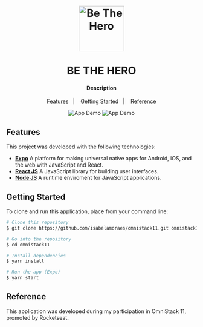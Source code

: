 <h1 align="center">
  <br>
    <img src="YOUR_LOGO_URL" alt="Be The Hero" width="120">
  <br>
  <br>
  BE THE HERO
</h1>

<h4 align="center">
  Description
</h4>

<p align="center">
  <a href="#features">Features</a>&nbsp;&nbsp;&nbsp;|&nbsp;&nbsp;&nbsp;
  <a href="#getting-started">Getting Started</a>&nbsp;&nbsp;&nbsp;|&nbsp;&nbsp;&nbsp;
  <a href="#reference">Reference</a>
</p>

<p align="center">
  <img alt="App Demo" src="YOUR_GIF_URL">
  <img alt="App Demo" src="YOUR_GIF_URL">
</p>

## Features

This project was developed with the following technologies:

-  **[Expo](https://expo.io/)** A platform for making universal native apps for Android, iOS, and the web with JavaScript and React.
-  **[React JS](https://reactjs.org/)** A JavaScript library for building user interfaces.
-  **[Node JS](https://nodejs.org/)** A runtime enviroment for JavaScript applications.

## Getting Started

To clone and run this application, place from your command line:

```bash
# Clone this repository
$ git clone https://github.com/isabelamoraes/omnistack11.git omnistack11

# Go into the repository
$ cd omnistack11

# Install dependencies
$ yarn install

# Run the app (Expo)
$ yarn start
```

## Reference

This application was developed during my participation in OmniStack 11, promoted by Rocketseat.

